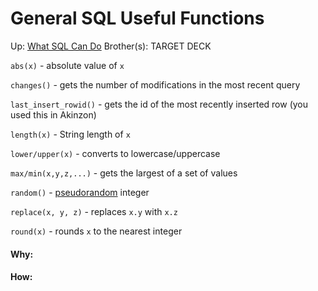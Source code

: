 # General SQL Useful Functions

Up: [What SQL Can Do](what_sql_can_do)
Brother(s):
TARGET DECK

`abs(x)` - absolute value of `x`

`changes()` - gets the number of modifications in the most recent query

`last_insert_rowid()` - gets the id of the most recently inserted row (you used this in Akinzon)

`length(x)` - String length of `x`

`lower/upper(x)` - converts to lowercase/uppercase

`max/min(x,y,z,...)` - gets the largest of a set of values

`random()` - [pseudorandom](pseudorandom) integer

`replace(x, y, z)` - replaces `x.y` with `x.z`

`round(x)` - rounds `x` to the nearest integer




































#### Why:
#### How:










